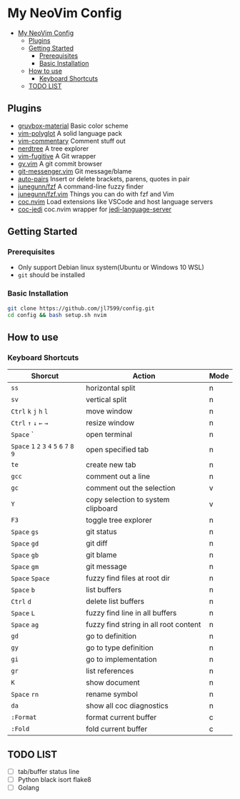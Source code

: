 # My NeoVim Config

- [My NeoVim Config](#my-neovim-config)
  - [Plugins](#plugins)
  - [Getting Started](#getting-started)
    - [Prerequisites](#prerequisites)
    - [Basic Installation](#basic-installation)
  - [How to use](#how-to-use)
    - [Keyboard Shortcuts](#keyboard-shortcuts)
  - [TODO LIST](#todo-list)

## Plugins

- [gruvbox-material](https://github.com/sainnhe/gruvbox-material) Basic color scheme
- [vim-polyglot](https://github.com/sheerun/vim-polyglot) A solid language pack
- [vim-commentary](https://github.com/tpope/vim-commentary) Comment stuff out
- [nerdtree](https://github.com/preservim/nerdtree) A tree explorer
- [vim-fugitive](https://github.com/tpope/vim-fugitive) A Git wrapper
- [gv.vim](https://github.com/junegunn/gv.vim) A git commit browser
- [git-messenger.vim](https://github.com/rhysd/git-messenger.vim) Git message/blame
- [auto-pairs](https://github.com/jiangmiao/auto-pairs) Insert or delete brackets, parens, quotes in pair
- [junegunn/fzf](https://github.com/junegunn/fzf) A command-line fuzzy finder
- [junegunn/fzf.vim](https://github.com/junegunn/fzf.vim) Things you can do with fzf and Vim
- [coc.nvim](https://github.com/neoclide/coc.nvim) Load extensions like VSCode and host language servers
- [coc-jedi](https://github.com/pappasam/coc-jedi) coc.nvim wrapper for [jedi-language-server](https://github.com/pappasam/jedi-language-server)

## Getting Started

### Prerequisites

- Only support Debian linux system(Ubuntu or Windows 10 WSL)
- `git` should be installed

### Basic Installation

```bash
git clone https://github.com/jl7599/config.git
cd config && bash setup.sh nvim
```

## How to use

### Keyboard Shortcuts

| Shorcut                                     | Action                                | Mode |
| ------------------------------------------- | ------------------------------------- | ---- |
| `ss`                                        | horizontal split                      | n    |
| `sv`                                        | vertical split                        | n    |
| `Ctrl` `k` `j` `h` `l`                      | move window                           | n    |
| `Ctrl` `↑` `↓` `←` `→`                      | resize window                         | n    |
| `Space` `                                   | open terminal                         | n    |
| `Space` `1` `2` `3` `4` `5` `6` `7` `8` `9` | open specified tab                    | n    |
| `te`                                        | create new tab                        | n    |
| `gcc`                                       | comment out a line                    | n    |
| `gc`                                        | comment out the selection             | v    |
| `Y`                                         | copy selection to system clipboard    | v    |
| `F3`                                        | toggle tree explorer                  | n    |
| `Space` `gs`                                | git status                            | n    |
| `Space` `gd`                                | git diff                              | n    |
| `Space` `gb`                                | git blame                             | n    |
| `Space` `gm`                                | git message                           | n    |
| `Space` `Space`                             | fuzzy find files at root dir          | n    |
| `Space` `b`                                 | list buffers                          | n    |
| `Ctrl` `d`                                  | delete list buffers                   | n    |
| `Space` `L`                                 | fuzzy find line in all buffers        | n    |
| `Space` `ag`                                | fuzzy find string in all root content | n    |
| `gd`                                        | go to definition                      | n    |
| `gy`                                        | go to type definition                 | n    |
| `gi`                                        | go to implementation                  | n    |
| `gr`                                        | list references                       | n    |
| `K`                                         | show document                         | n    |
| `Space` `rn`                                | rename symbol                         | n    |
| `da`                                        | show all coc diagnostics              | n    |
| `:Format`                                   | format current buffer                 | c    |
| `:Fold`                                     | fold current buffer                   | c    |

## TODO LIST

- [ ] tab/buffer status line
- [ ] Python black isort flake8
- [ ] Golang
